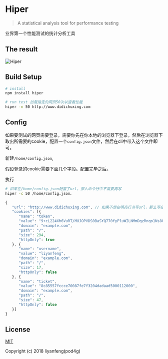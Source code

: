 # Hiper

> A statistical analysis tool for performance testing 

业界第一个性能测试的统计分析工具

## The result

![Hiper](http://7xt9n8.com2.z0.glb.clouddn.com/hiper.png)

## Build Setup

``` bash
# install
npm install hiper

# run test 加载指定的网页50次以查看性能
hiper -n 50 http://www.didichuxing.com

```

## Config

如果要测试的网页需要登录，需要你先在你本地的浏览器下登录，然后在浏览器下取出所需要的cookie，配置一个`config.json`文件，然后在cli中带入这个文件即可。

新建`/home/config.json`,

假设登录的cookie需要下面几个字段。配置完毕之后。

执行

``` bash
# 如果在/home/config.json配置了url，那么命令行中不需要再写
hiper -c 50 /home/config.json、
```

```javascript
{
   "url": "http://www.didichuxing.com", // 如果不想在明亮行书写url，那么写在配置文件里也是可以的
   "cookies": [{
      "name": "token",
      "value": "9+cL224Xh6VuRT/MUJOPVDS0BaSYQ770fyPluWILNMmDqzRnqo1Ns8UVArZvzJvIQJJKMTusu52rh66t36OvnWNaPYHCor3NtoDXJ63fJBN2LtI7xzVflueiSqJ9zMVwZZiPUFPoIRsizEiJydsQguTUu6H+Wq/x1mKa4W6WhVhss5k2D2F8Ab1A8f7CmoIvk9ltdQAYUV+Yns9kSwraW6ytY323ea3NqCP+Cd2zNRsHNF6vXHjBpa8q1Fy0NKXsLDxDiGgAAkwmaITWFK4LfyonvxTWY5Q==",
      "domain": "example.com",
      "path": "/",
      "size": 294,
      "httpOnly": true
   }, {
      "name": "username",
      "value": "liyanfeng",
      "domain": "example.com",
      "path": "/",
      "size": 17,
      "httpOnly": false
   }, {
      "name": "ticket",
      "value": "8c85557fccce70087fe7f3204dadaad5000112000",
      "domain": "example.com",
      "path": "/",
      "size": 47,
      "httpOnly": false
   }]
}
```

## License

[MIT](http://opensource.org/licenses/MIT)

Copyright (c) 2018 liyanfeng(pod4g)



